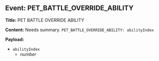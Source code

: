 ## Event: PET_BATTLE_OVERRIDE_ABILITY

**Title:** PET BATTLE OVERRIDE ABILITY

**Content:**
Needs summary.
`PET_BATTLE_OVERRIDE_ABILITY: abilityIndex`

**Payload:**
- `abilityIndex`
  - *number*